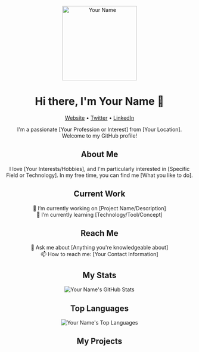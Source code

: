 <p align="center">
  <img src=[https://www.facebook.com/photo/?fbid=2638692442961816&set=a.101655819998837](https://ibb.co/C8sZB0D) alt="Your Name" width="200"/>
</p>

<h1 align="center">Hi there, I'm Your Name 👋</h1>

<p align="center">
  <a href="https://your-website.com">Website</a> •
  <a href="https://twitter.com/yourtwitter">Twitter</a> •
  <a href="https://linkedin.com/in/yourlinkedin">LinkedIn</a>
</p>

<p align="center">I'm a passionate [Your Profession or Interest] from [Your Location]. Welcome to my GitHub profile!</p>

<h2 align="center">About Me</h2>

<p align="center">
  I love [Your Interests/Hobbies], and I'm particularly interested in [Specific Field or Technology]. In my free time, you can find me [What you like to do].
</p>

<h2 align="center">Current Work</h2>

<p align="center">
  🔭 I’m currently working on [Project Name/Description]
  <br>
  🌱 I’m currently learning [Technology/Tool/Concept]
</p>

<h2 align="center">Reach Me</h2>

<p align="center">
  💬 Ask me about [Anything you're knowledgeable about]
  <br>
  📫 How to reach me: [Your Contact Information]
</p>

<h2 align="center">My Stats</h2>

<p align="center">
  <img src="https://github-readme-stats.vercel.app/api?username=yourusername&show_icons=true&theme=dark" alt="Your Name's GitHub Stats"/>
</p>

<h2 align="center">Top Languages</h2>

<p align="center">
  <img src="https://github-readme-stats.vercel.app/api/top-langs/?username=yourusername&layout=compact&theme=dark" alt="Your Name's Top Languages"/>
</p>

<h2 align="center">My Projects</h2>

<p
